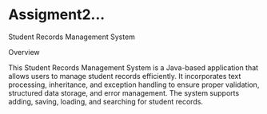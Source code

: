 # Assigment2...
Student Records Management System

Overview

This Student Records Management System is a Java-based application that allows users to manage student records efficiently. It incorporates text processing, inheritance, and exception handling to ensure proper validation, structured data storage, and error management. The system supports adding, saving, loading, and searching for student records.
